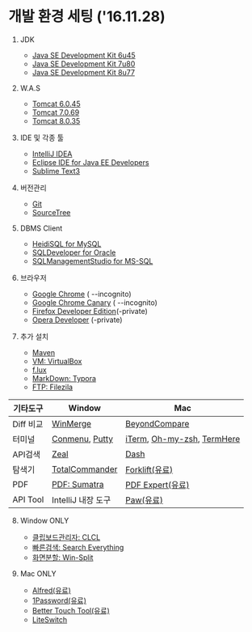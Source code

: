 # 개발 환경 세팅 ('16.11.28)

1. JDK
   - [Java SE Development Kit 6u45](http://www.oracle.com/technetwork/java/javase/downloads/java-archive-downloads-javase6-419409.html)
   - [Java SE Development Kit 7u80](http://www.oracle.com/technetwork/java/javase/downloads/java-archive-downloads-javase7-521261.html)
   - [Java SE Development Kit 8u77](http://www.oracle.com/technetwork/java/javase/downloads/java-archive-javase8-2177648.html)


2. W.A.S
   - [Tomcat 6.0.45](https://tomcat.apache.org/download-60.cgi)
   - [Tomcat 7.0.69](https://tomcat.apache.org/download-70.cgi)
   - [Tomcat 8.0.35](https://tomcat.apache.org/download-80.cgi)


3. IDE 및 각종 툴
   - [IntelliJ IDEA](https://www.jetbrains.com/idea/download/)
   - [Eclipse IDE for Java EE Developers](https://www.eclipse.org/downloads/)
   - [Sublime Text3](https://www.sublimetext.com/3)
4. 버전관리
   - [Git](https://git-scm.com/downloads)
   - [SourceTree](https://www.sourcetreeapp.com/)
5. DBMS Client
   - [HeidiSQL for MySQL](http://www.heidisql.com/download.php?download=portable)
   - [SQLDeveloper for Oracle](http://www.oracle.com/technetwork/developer-tools/sql-developer/overview/index-097090.html)
   - [SQLManagementStudio for MS-SQL](https://www.microsoft.com/ko-kr/download/details.aspx?id=29062)
6. 브라우저
   - [Google Chrome](https://www.google.co.kr/chrome/browser/desktop/) ( --incognito)
   - [Google Chrome Canary](https://www.google.co.kr/chrome/browser/canary.html) ( --incognito)
   - [Firefox Developer Edition](https://www.mozilla.org/ko/firefox/developer/)(-private)
   - [Opera Developer](http://www.opera.com/ko/developer) (-private)
7. 추가 설치
   - [Maven](https://maven.apache.org/download.cgi)
   - [VM: VirtualBox](https://www.virtualbox.org/)
   - [f.lux](https://justgetflux.com/)
   - [MarkDown: Typora](https://www.typora.io/)
   - [FTP: Filezila](https://filezilla-project.org/)




| 기타도구     | Window                                   | Mac                                      |
| -------- | ---------------------------------------- | ---------------------------------------- |
| Diff 비교  | [WinMerge](http://winmerge.org/)         | [BeyondCompare](http://www.scootersoftware.com/download.php) |
| 터미널      | [Conmenu](https://conemu.github.io/), [Putty](http://www.putty.org/) | [iTerm](https://www.iterm2.com/), [Oh-my-zsh](https://github.com/robbyrussell/oh-my-zsh), [TermHere](https://itunes.apple.com/us/app/termhere/id1114363220?mt=12) |
| API검색    | [Zeal](https://zealdocs.org/)            | [Dash](https://kapeli.com/dash)          |
| 탐색기      | [TotalCommander](https://www.ghisler.com/) | [Forklift(유료)](http://www.binarynights.com/forklift/) |
| PDF      | [PDF: Sumatra](http://sumatrapdfreader.org/free-pdf-reader.html) | [PDF Expert(유료)](https://readdle.com/products/pdfexpert5) |
| API Tool | IntelliJ 내장 도구                           | [Paw(유료)](https://paw.cloud/)            |



8. Window ONLY
   - [클립보드관리자: CLCL](http://www.nakka.com/soft/clcl/index_eng.html)
   - [빠른검색: Search Everything](http://www.voidtools.com/)
   - [화면분할: Win-Split](http://winsplit-revolution.en.softonic.com/)


9. Mac ONLY
   - [Alfred(유료)](https://www.alfredapp.com/)
   - [1Password(유료)](https://1password.com/downloads/)
   - [Better Touch Tool(유료)](https://www.boastr.net/downloads/)
   - [LiteSwitch](https://www.macupdate.com/app/mac/8242/liteswitch-x)
